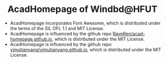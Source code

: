 <h1 align="center">
AcadHomepage of Windbd@HFUT
</h1>

- AcadHomepage incorporates Font Awesome, which is distributed under the terms of the SIL OFL 1.1 and MIT License.
- AcadHomepage is influenced by the github repo [RayeRen/acad-homepage.github.io](https://github.com/RayeRen/acad-homepage.github.io), which is distributed under the MIT License.
- AcadHomepage is influenced by the github repo [yimutianyang/yimutianyang.github.io](https://github.com/yimutianyang/yimutianyang.github.io), which is distributed under the MIT License.
